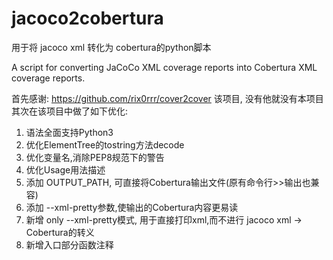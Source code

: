 # jacoco2cobertura
用于将 jacoco xml 转化为 cobertura的python脚本


A script for converting JaCoCo XML coverage reports into Cobertura XML coverage reports.


首先感谢: https://github.com/rix0rrr/cover2cover
该项目,
没有他就没有本项目
其次在该项目中做了如下优化:
1. 语法全面支持Python3
2. 优化ElementTree的tostring方法decode
3. 优化变量名,消除PEP8规范下的警告
4. 优化Usage用法描述
5. 添加 OUTPUT_PATH, 可直接将Cobertura输出文件(原有命令行>>输出也兼容)
6. 添加 --xml-pretty参数,使输出的Cobertura内容更易读
7. 新增 only --xml-pretty模式, 用于直接打印xml,而不进行 jacoco xml -> Cobertura的转义
8. 新增入口部分函数注释
